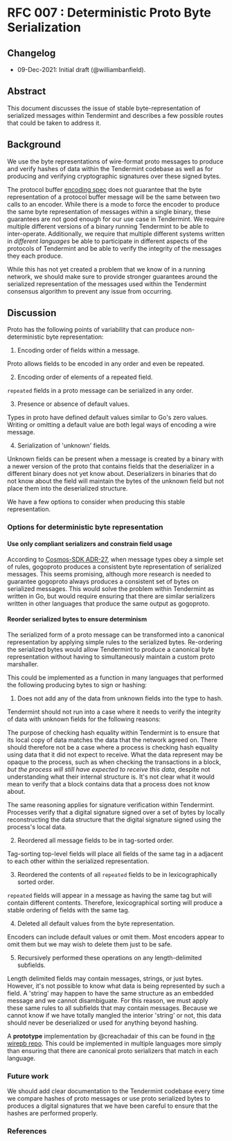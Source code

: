 # RFC 007 : Deterministic Proto Byte Serialization

## Changelog

- 09-Dec-2021: Initial draft (@williambanfield).

## Abstract

This document discusses the issue of stable byte-representation of serialized messages
within Tendermint and describes a few possible routes that could be taken to address it.

## Background

We use the byte representations of wire-format proto messages to produce
and verify hashes of data within the Tendermint codebase as well as for
producing and verifying cryptographic signatures over these signed bytes.

The protocol buffer [encoding spec][proto-spec-encoding] does not guarantee that the byte representation
of a protocol buffer message will be the same between two calls to an encoder.
While there is a mode to force the encoder to produce the same byte representation
of messages within a single binary, these guarantees are not good enough for our
use case in Tendermint. We require multiple different versions of a binary running
Tendermint to be able to inter-operate. Additionally, we require that multiple different
systems written in _different languages_ be able to participate in different aspects
of the protocols of Tendermint and be able to verify the integrity of the messages
they each produce.

While this has not yet created a problem that we know of in a running network, we should
make sure to provide stronger guarantees around the serialized representation of the messages
used within the Tendermint consensus algorithm to prevent any issue from occurring.


## Discussion

Proto has the following points of variability that can produce non-deterministic byte representation:

1. Encoding order of fields within a message.

Proto allows fields to be encoded in any order and even be repeated.

2. Encoding order of elements of a repeated field.

`repeated` fields in a proto message can be serialized in any order.

3. Presence or absence of default values.

Types in proto have defined default values similar to Go's zero values.
Writing or omitting a default value are both legal ways of encoding a wire message.

4. Serialization of 'unknown' fields.

Unknown fields can be present when a message is created by a binary with a newer
version of the proto that contains fields that the deserializer in a different
binary does not yet know about. Deserializers in binaries that do not know about the field
will maintain the bytes of the unknown field but not place them into the deserialized structure.

We have a few options to consider when producing this stable representation.

### Options for deterministic byte representation

#### Use only compliant serializers and constrain field usage

According to [Cosmos-SDK ADR-27][cosmos-sdk-adr-27], when message types obey a simple
set of rules, gogoproto produces a consistent byte representation of serialized messages.
This seems promising, although more research is needed to guarantee gogoproto always
produces a consistent set of bytes on serialized messages. This would solve the problem
within Tendermint as written in Go, but would require ensuring that there are similar
serializers written in other languages that produce the same output as gogoproto.

#### Reorder serialized bytes to ensure determinism

The serialized form of a proto message can be transformed into a canonical representation
by applying simple rules to the serialized bytes. Re-ordering the serialized bytes
would allow Tendermint to produce a canonical byte representation without having to
simultaneously maintain a custom proto marshaller.

This could be implemented as a function in many languages that performed the following
producing bytes to sign or hashing:

1. Does not add any of the data from unknown fields into the type to hash.

Tendermint should not run into a case where it needs to verify the integrity of
data with unknown fields for the following reasons:

The purpose of checking hash equality within Tendermint is to ensure that
its local copy of data matches the data that the network agreed on. There should
therefore not be a case where a process is checking hash equality using data that it did not expect
to receive. What the data represent may be opaque to the process, such as when checking the
transactions in a block, _but the process will still have expected to receive this data_,
despite not understanding what their internal structure is. It's not clear what it would
mean to verify that a block contains data that a process does not know about.

The same reasoning applies for signature verification within Tendermint. Processes
verify that a digital signature signed over a set of bytes by locally reconstructing the
data structure that the digital signature signed using the process's local data.

2. Reordered all message fields to be in tag-sorted order.

Tag-sorting top-level fields will place all fields of the same tag in a adjacent
to each other within the serialized representation.

3. Reordered the contents of all `repeated` fields to be in lexicographically sorted order.

`repeated` fields will appear in a message as having the same tag but will contain different
contents. Therefore, lexicographical sorting will produce a stable ordering of
fields with the same tag.

4. Deleted all default values from the byte representation.

Encoders can include default values or omit them. Most encoders appear to omit them
but we may wish to delete them just to be safe.

5. Recursively performed these operations on any length-delimited subfields.

Length delimited fields may contain messages, strings, or just bytes. However,
it's not possible to know what data is being represented by such a field.
A 'string' may happen to have the same structure as an embedded message and we cannot
disambiguate. For this reason, we must apply these same rules to all subfields that
may contain messages. Because we cannot know if we have totally mangled the interior 'string'
or not, this data should never be deserialized or used for anything beyond hashing.

A **prototype** implementation by @creachadair of this can be found in [the wirepb repo][wire-pb].
This could be implemented in multiple languages more simply than ensuring that there are
canonical proto serializers that match in each language.

### Future work

We should add clear documentation to the Tendermint codebase every time we
compare hashes of proto messages or use proto serialized bytes to produces a
digital signatures that we have been careful to ensure that the hashes are performed
properly.

### References

[proto-spec-encoding]: https://developers.google.com/protocol-buffers/docs/encoding
[cosmos-sdk-adr-27]: https://github.com/depinnetwork/depin-sdk/blob/master/docs/architecture/adr-027-deterministic-protobuf-serialization.md
[wire-pb]: https://github.com/creachadair/wirepb

